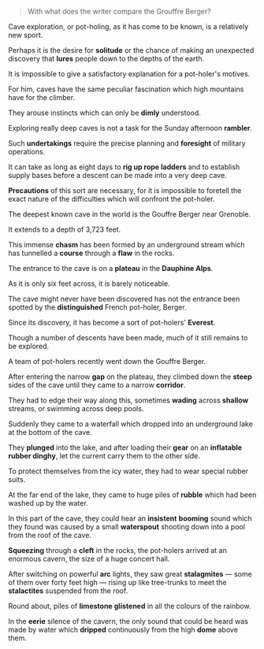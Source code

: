 > With what does the writer compare the Grouffre Berger?



Cave exploration, or pot-holing, as it has come to be known, is a relatively new sport.

Perhaps it is the desire for **solitude** or the chance of making an unexpected discovery that **lures** people down to the depths of the earth.

It is impossible to give a satisfactory explanation for a pot-holer's motives.

For him, caves have the same peculiar fascination which high mountains have for the climber.

They arouse instincts which can only be **dimly** understood.



Exploring really deep caves is not a task for the Sunday afternoon **rambler**.

Such **undertakings** require the precise planning and **foresight** of military operations.

It can take as long as eight days to **rig up rope ladders** and to establish supply bases before a descent can be made into a very deep cave.

**Precautions** of this sort are necessary, for it is impossible to foretell the exact nature of the difficulties which will confront the pot-holer.

The deepest known cave in the world is the Gouffre Berger near Grenoble.

It extends to a depth of 3,723 feet.

This immense **chasm** has been formed by an underground stream which has tunnelled a **course** through a **flaw** in the rocks.

The entrance to the cave is on a **plateau** in the **Dauphine Alps**.

As it is only six feet across, it is barely noticeable.

The cave might never have been discovered has not the entrance been spotted by the **distinguished** French pot-holer, Berger.

Since its discovery, it has become a sort of pot-holers' **Everest**.

Though a number of descents have been made, much of it still remains to be explored.



A team of pot-holers recently went down the Gouffre Berger.

After entering the narrow **gap** on the plateau, they climbed down the **steep** sides of the cave until they came to a narrow **corridor**.

They had to edge their way along this, sometimes **wading** across **shallow** streams, or swimming across deep pools.

Suddenly they came to a waterfall which dropped into an underground lake at the bottom of the cave.

They **plunged** into the lake, and after loading their **gear** on an **inflatable rubber dinghy**, let the current carry them to the other side.

To protect themselves from the icy water, they had to wear special rubber suits.

At the far end of the lake, they came to huge piles of **rubble** which had been washed up by the water.

In this part of the cave, they could hear an **insistent** **booming** sound which they found was caused by a small **waterspout** shooting down into a pool from the roof of the cave.

**Squeezing** through a **cleft** in the rocks, the pot-holers arrived at an enormous cavern, the size of a huge concert hall.

After switching on powerful **arc** lights, they saw great **stalagmites** — some of them over forty feet high — rising up like tree-trunks to meet the **stalactites** suspended from the roof.

Round about, piles of **limestone glistened** in all the colours of the rainbow.

In the **eerie** silence of the cavern, the only sound that could be heard was made by water which **dripped** continuously from the high **dome** above them.